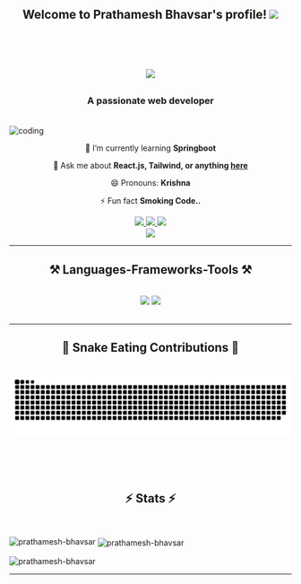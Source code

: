 <h2 align="center">
  Welcome to Prathamesh Bhavsar's profile!
  <img src="https://media.giphy.com/media/hvRJCLFzcasrR4ia7z/giphy.gif" width="28">
</h2>
<br/>


<h1 align="center">
    <img src="https://readme-typing-svg.herokuapp.com/?font=Righteous&size=35&center=true&vCenter=true&width=500&height=70&duration=4000&lines=Hi+There!+👋;+I'm+Prathamesh+Bhavsar!;" />
</h1>

<h3 align="center">A passionate web developer </h3>

<br/>
<img align="center" alt="coding" width="400" src="https://user-images.githubusercontent.com/55389276/140866485-8fb1c876-9a8f-4d6a-98dc-08c4981eaf70.gif">
<br/>
<div align="center">
 
 🌱 I’m currently learning **Springboot**

💬 Ask me about **React.js, Tailwind,  or anything [here](https://github.com/24prathamesh2004/24prathamesh2004/issues)**

😄 Pronouns: **Krishna**

⚡ Fun fact **Smoking Code..**


 </div>
 
<div align="center"> 
  <a href="mailto:prathamesh.bhavsar24@gmail.com">
    <img src="https://img.shields.io/badge/Gmail-333333?style=for-the-badge&logo=gmail&logoColor=red" />
  </a>
  <a href="https://linkedin.com/in/prathamesh-bhavsar-" target="_blank">
    <img src="https://img.shields.io/badge/LinkedIn-0077B5?style=for-the-badge&logo=linkedin&logoColor=white" target="_blank" />
  </a>
  <a href="" target="_blank">
     <img src="https://img.shields.io/badge/Portfolio-FF5722?style=for-the-badge&logo=todoist&logoColor=white" target="_blank" /> <!-- sqlite, safari, google-chrome are other good icon options -->
  </a>
  <br/>
  <img align="center" src="https://visitor-badge.laobi.icu/badge?page_id=24prathamesh2004.24prathamesh2004" />
</div>

 <hr/>
 
<h2 align="center">⚒️ Languages-Frameworks-Tools ⚒️</h2>
<br/>
<div align="center">
    <img src="https://skillicons.dev/icons?i=react,nextjs,tailwind,mui,html,css,vscode,github,figma,git" />
    <img src="https://skillicons.dev/icons?i=java,spring,nodejs,python,javascript,typescript,express,mongodb,c,mysql" /><br>
</div>

<br/>
<hr/>

<div align="center">
 <h2>🐍 Snake Eating Contributions 🐍</h2>
  <br>
  <img alt="snake eating my contributions" src="https://raw.githubusercontent.com/salesp07/salesp07/output/github-contribution-grid-snake.svg" />
  
  <br/><br/><br/>
</div>
<h2 align="center">⚡ Stats ⚡</h2>
<br>
<p><img align="left" src="https://github-readme-stats.vercel.app/api/top-langs?username=24prathamesh2004&show_icons=true&locale=en&layout=compact" alt="prathamesh-bhavsar" /></p>

<p>&nbsp;<img align="center" src="https://github-readme-stats.vercel.app/api?username=24prathamesh2004&show_icons=true&locale=en" alt="prathamesh-bhavsar" /></p>

<p><img align="center" src="https://github-readme-streak-stats.herokuapp.com/?user=24prathamesh2004&" alt="prathamesh-bhavsar" /></p>

<hr/>




<br/>
